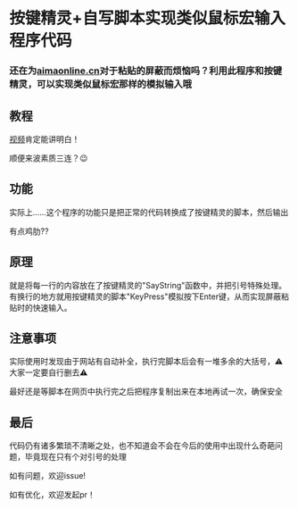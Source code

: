# 按键精灵+自写脚本实现类似鼠标宏输入程序代码
### 还在为[aimaonline.cn](aimaonline.cn)对于粘贴的屏蔽而烦恼吗？利用此程序和按键精灵，可以实现类似鼠标宏那样的模拟输入哦
## 教程
[视频](https://www.bilibili.com/video/av74087136/)肯定能讲明白！

顺便来波素质三连？😉
## 功能  
实际上……这个程序的功能只是把正常的代码转换成了按键精灵的脚本，然后输出

有点鸡肋??

## 原理
就是将每一行的内容放在了按键精灵的"SayString"函数中，并把引号特殊处理。有换行的地方就用按键精灵的脚本"KeyPress"模拟按下Enter键，从而实现屏蔽粘贴时的快速输入。

## 注意事项
实际使用时发现由于网站有自动补全，执行完脚本后会有一堆多余的大括号，⚠大家一定要自行删去⚠  

最好还是等脚本在网页中执行完之后把程序复制出来在本地再试一次，确保安全

## 最后
代码仍有诸多繁琐不清晰之处，也不知道会不会在今后的使用中出现什么奇葩问题，毕竟现在只有个对引号的处理

如有问题，欢迎issue!

如有优化，欢迎发起pr！